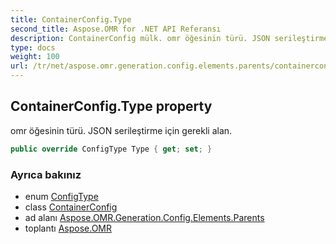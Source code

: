 ```yaml
---
title: ContainerConfig.Type
second_title: Aspose.OMR for .NET API Referansı
description: ContainerConfig mülk. omr öğesinin türü. JSON serileştirme için gerekli alan.
type: docs
weight: 100
url: /tr/net/aspose.omr.generation.config.elements.parents/containerconfig/type/
---
```

## ContainerConfig.Type property

omr öğesinin türü. JSON serileştirme için gerekli alan.

```csharp
public override ConfigType Type { get; set; }
```

### Ayrıca bakınız

* enum [ConfigType](../../../aspose.omr.generation.config.enums/configtype/)
* class [ContainerConfig](../)
* ad alanı [Aspose.OMR.Generation.Config.Elements.Parents](../../containerconfig/)
* toplantı [Aspose.OMR](../../../)


